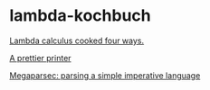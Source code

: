 # lambda-kochbuch

[Lambda calculus cooked four ways.](http://foswiki.cs.uu.nl/foswiki/pub/USCS/InterestingPapers/AugustsonLambdaCalculus.pdf)

[A prettier printer](http://homepages.inf.ed.ac.uk/wadler/papers/prettier/prettier.pdf)

[Megaparsec: parsing a simple imperative language](https://mrkkrp.github.io/megaparsec/tutorials/parsing-simple-imperative-language.html)
